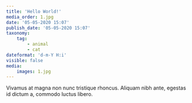 ```yaml
---
title: 'Hello World!'
media_order: 1.jpg
date: '05-05-2020 15:07'
publish_date: '05-05-2020 15:07'
taxonomy:
    tag:
        - animal
        - cat
dateformat: 'd-m-Y H:i'
visible: false
media:
    images: 1.jpg
---
```


Vivamus at magna non nunc tristique rhoncus. Aliquam nibh ante, egestas id dictum a, commodo luctus libero.
